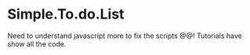 # Simple.To.do.List

Need to understand javascript more to fix the scripts @@!
Tutorials have show all the code.
